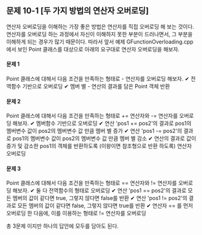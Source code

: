 문제 10-1 [두 가지 방법의 연산자 오버로딩]
---
연산자 오버로딩을 이해하는 가장 좋은 방법은 연산자를 직접 오버로딩 해 보는 것이다. 연산자를 오버로딩 하는 과정에서 자신이 이해하지 못한 부분이 드러나면서, 그 부분을 이해하게 되는 경우가 많기 때문이다. 따라서 앞서 예제 GFunctionOverloading.cpp 에서 보인 Point 클래스를 대상으로 아래의 요구대로 연산자 오버로딩을 해보자.

#### 문제 1
Point 클래스에 대해서 다음 조건을 만족하는 형태로 - 연산자를 오버로딩 해보자.
✔ 전역함수 기반으로 오버로딩
✔ 멤버 별 - 연산의 결과를 담은 Point 객체 반환

#### 문제 2
Point 클래스에 대해서 다음 조건을 만족하는 형태로 += 연산자와 -= 연산자를 오버로딩 해보자.
✔ 멤버함수 기반으로 오버로딩
✔ 연산 'pos1 += pos2'의 결과로 pos1의 멤버변수 값이 pos2의 멤버변수 값 만큼 멤버 별 증가
✔ 연산 'pos1 -= pos2'의 결과로 pos1의 멤버변수 값이 pos2의 멤버변수 값 만큼 멤버 별 감소
✔ 연산의 결과로 값이 증가 및 감소한 pos1의 객체를 반환하도록 (이왕이면 참조형으로 반환 하도록) 연산자 오버로딩

#### 문제 3
Point 클래스에 대해서 다음 조건을 만족하는 형태로 == 연산자와 != 연산자를 오버로딩 해보자.
✔ 둘 다 전역함수의 형태로 오버로딩
✔ 연산 'pos1 == pos2'의 결과로 모든 멤버의 값이 같다면 true, 그렇지 않다면 false를 반환
✔ 연산 'pos1 != pos2'의 결과로 모든 멤버의 값이 같다면 false, 그렇지 않다면 true를 반환
✔ 연산자 == 를 먼저 오버로딩 한 다음에, 이를 이용하는 형태로 != 연산자를 오버로딩

총 3문제 이지만 하나의 답안에 모두를 담아도 된다.